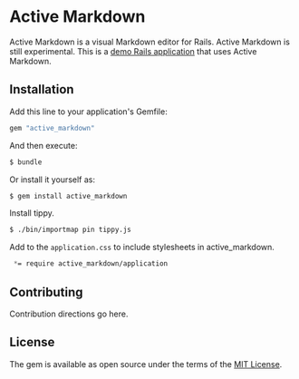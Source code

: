 # Active Markdown
Active Markdown is a visual Markdown editor for Rails. Active Markdown is still experimental. This is a [demo Rails application](https://github.com/indikaimk/activemarkdown_blog) that uses Active Markdown.


## Installation
Add this line to your application's Gemfile:

```ruby
gem "active_markdown"
```

And then execute:
```bash
$ bundle
```

Or install it yourself as:
```bash
$ gem install active_markdown
```


Install tippy.
```bash
$ ./bin/importmap pin tippy.js
```

Add to the `application.css` to include stylesheets in active_markdown.
```css
 *= require active_markdown/application

```

## Contributing
Contribution directions go here.

## License
The gem is available as open source under the terms of the [MIT License](https://opensource.org/licenses/MIT).
